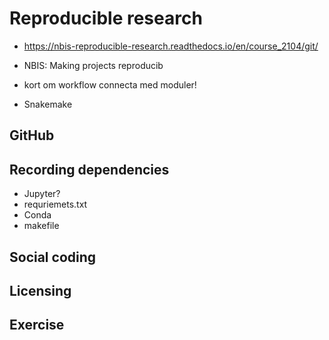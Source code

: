 # Reproducible research

- https://nbis-reproducible-research.readthedocs.io/en/course_2104/git/
- NBIS: Making projects reproducib

- kort om workflow connecta med moduler!
- Snakemake
## GitHub




## Recording dependencies

- Jupyter?
- requriemets.txt
- Conda
- makefile

## Social coding


## Licensing

## Exercise
